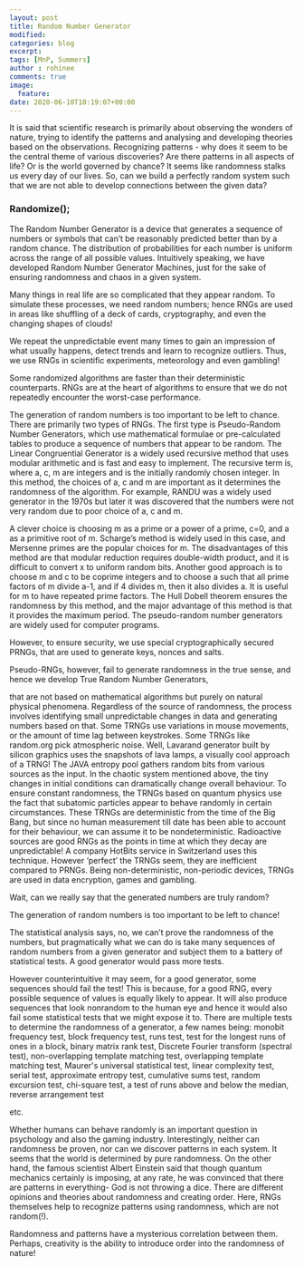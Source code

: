 ```yaml
---
layout: post
title: Random Number Generator
modified:
categories: blog
excerpt:
tags: [MnP, Summers]
author : rohinee
comments: true
image:
  feature:
date: 2020-06-10T10:19:07+00:00
---
```


It is said that scientific research is primarily about observing the wonders of nature, trying to identify the patterns and analysing and developing theories based on the observations. Recognizing patterns - why does it seem to be the central theme of various discoveries? Are there patterns in all aspects of life? Or is the world governed
by chance? It seems like randomness stalks us every day of our lives.  So, can we build a perfectly random system such that we are not able to develop connections between the given data? 

### Randomize();
The Random Number Generator is a device that generates
a sequence of numbers or symbols that can’t be reasonably predicted better than by a random chance. The distribution of probabilities for each number is uniform across the range of all possible values. Intuitively speaking, we have developed Random Number Generator Machines, just for the sake of ensuring randomness and chaos in a
given system.

 Many things in real life are so complicated that
they appear random. To simulate these processes, we need random numbers; hence RNGs are used in areas like shuffling of a deck of cards, cryptography, and even the changing shapes of clouds! 

We repeat the unpredictable event many times to gain an impression of what usually happens, detect trends and learn to recognize outliers. Thus, we use RNGs in scientific experiments,
meteorology and even gambling! 

Some randomized algorithms are faster than their deterministic counterparts. RNGs are at the heart of algorithms to ensure that we do not repeatedly encounter the worst-case performance.

The generation of random numbers is too important to be left to chance. There are primarily two types of RNGs. The first type is Pseudo-Random Number Generators, which use mathematical formulae or pre-calculated tables to produce a sequence of numbers that appear to be random. The Linear Congruential Generator is
a widely used recursive method that uses modular arithmetic and is fast and easy to implement. The recursive term is, where a, c, m are integers and is the initially randomly chosen integer. In
this method, the choices of a, c and m are important as it determines the randomness of the algorithm. For example, RANDU was a widely used generator in the 1970s but later it was discovered that the numbers were not very random due to poor choice of a, c and m. 



A clever choice is choosing m as a prime or a power of a prime, c=0, and a as a primitive root of m. Scharge’s method is widely
used in this case, and Mersenne primes are the popular choices for m. The disadvantages of this method are that modular
reduction requires double-width product, and it is difficult to convert x to uniform random bits. Another good approach is to choose m and c to be coprime integers and to choose a such that all prime factors of m divide a-1, and if 4 divides m, then it also divides a. It is useful for m to have repeated prime factors. The Hull Dobell theorem ensures the randomness by this method, and the major advantage of this method is that it provides the maximum period. The
pseudo-random number generators are widely used for computer programs. 

However, to ensure security, we use special cryptographically secured PRNGs, that are used to generate keys, nonces and salts. 


Pseudo-RNGs, however, fail to generate randomness in the true sense, and hence we develop True Random Number Generators,

that are not based on mathematical algorithms but purely on natural
physical phenomena. Regardless of the source of randomness, the process involves identifying small unpredictable changes in data and generating numbers based on that. Some TRNGs use variations in mouse movements, or the amount of time lag between keystrokes. Some TRNGs like
random.org pick atmospheric noise. Well, Lavarand generator built by silicon
graphics uses the snapshots of lava lamps, a visually cool approach of a TRNG!
The JAVA entropy pool gathers random bits from various sources as the input. In the chaotic system mentioned above, the tiny changes in initial conditions can dramatically change overall behaviour. To ensure constant randomness, the TRNGs based on quantum physics use the fact that subatomic particles appear to behave randomly in certain circumstances. These TRNGs are deterministic from the time of the Big Bang, but since no human measurement till date has been able to
account for their behaviour, we can assume it to be nondeterministic.
Radioactive sources are good RNGs as the points in time at which
they decay are unpredictable! A company HotBits service in
Switzerland uses this technique. However ‘perfect’ the TRNGs seem, they are inefficient compared to PRNGs. Being non-deterministic, non-periodic devices, TRNGs are used in data encryption, games and gambling.

Wait, can we really say that the generated numbers
are truly random?

 The generation of random numbers is too important to be left to chance! 

The statistical analysis says, no, we can’t prove the randomness of the numbers, but pragmatically what we can do is take many sequences of random numbers from a given generator and subject them to a battery of statistical tests. A good generator would pass more tests. 

However counterintuitive it may seem, for a good generator, some sequences should fail the test! This is because, for a good RNG, every possible sequence of values is equally likely to appear. It will also produce sequences that look nonrandom to the human eye and hence it would also fail some statistical tests that we might expose it to. There are multiple tests to determine the randomness of a generator, a few names being: monobit frequency test, block frequency test, runs test, test for the longest runs of ones in a block, binary matrix rank test, Discrete Fourier transform (spectral test), non-overlapping template matching test, overlapping template matching test, Maurer's universal statistical test, linear complexity test, serial test, approximate entropy test, cumulative sums test, random excursion test, chi-square test, a test of runs above and below the median, reverse arrangement test

etc.



Whether humans can behave randomly is an important question in psychology and also the gaming industry. Interestingly, neither can randomness be proven, nor can we discover patterns in
each system. It seems that the world is determined by pure randomness. On the other hand, the famous scientist
Albert Einstein said that though quantum mechanics certainly is imposing, at any rate, he was convinced that there are patterns in everything- God is not throwing a dice. There are different opinions and theories about randomness and creating order. Here, RNGs themselves help to recognize patterns using randomness, which are not random(!). 



Randomness and patterns have a mysterious correlation between them. Perhaps, creativity is the ability to introduce order into the randomness of nature!
